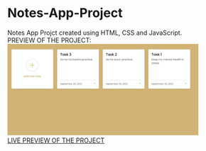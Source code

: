 # Notes-App-Project
Notes App Projct created using HTML, CSS and JavaScript.<br>
PREVIEW OF THE PROJECT: <br>
<img src="notes.png" width="430px"> <br>
[LIVE PREVIEW OF THE PROJECT](https://waasike.github.io/Notes-App-Project//)
